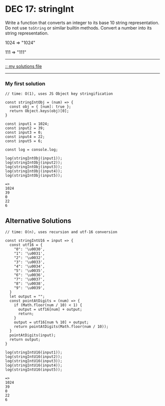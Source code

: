 # DEC 17: stringInt

Write a function that converts an integer to its base 10 string representation. 
Do not use `toString` or similar builtin methods. Convert a number into its string representation.

1024 => "1024"

111 => "111"

---

[:: my solutions file](./191217_stringInt.js)

---

### My first solution

```
// time: O(1), uses JS Object key stringification

const stringIntObj = (num) => {
  const obj = { [num]: true };
  return Object.keys(obj)[0];
}
```

```
const input1 = 1024;
const input2 = 39;
const input3 = 0;
const input4 = 22;
const input5 = 6;

const log = console.log;

log(stringIntObj(input1));
log(stringIntObj(input2));
log(stringIntObj(input3));
log(stringIntObj(input4));
log(stringIntObj(input5));

=>
1024
39
0
22
6
```

## Alternative Solutions

```
// time: O(n), uses recursion and utf-16 conversion

const stringIntU16 = input => {
  const utf16 = {
    "0": '\u0030',
    "1": '\u0031',
    "2": '\u0032',
    "3": '\u0033',
    "4": '\u0034',
    "5": '\u0035',
    "6": '\u0036',
    "7": '\u0037',
    "8": '\u0038',
    "9": '\u0039',
  }
  let output = "";
  const pointAtDigits = (num) => {
    if (Math.floor(num / 10) < 1) {
      output = utf16[num] + output;
      return;
    }
    output = utf16[num % 10] + output;
    return pointAtDigits(Math.floor(num / 10));
  }
  pointAtDigits(input);
  return output;
}
```

```
log(stringIntU16(input1));
log(stringIntU16(input2));
log(stringIntU16(input3));
log(stringIntU16(input4));
log(stringIntU16(input5));

=>
1024
39
0
22
6
```
